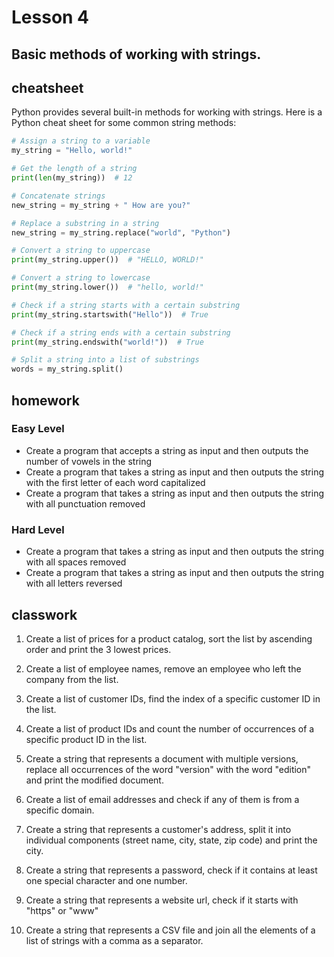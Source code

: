 # Lesson 4

## Basic methods of working with strings.

## cheatsheet

Python provides several built-in methods for working with strings. Here is a Python cheat sheet for some common string
methods:

```python
# Assign a string to a variable
my_string = "Hello, world!"

# Get the length of a string
print(len(my_string))  # 12

# Concatenate strings
new_string = my_string + " How are you?"

# Replace a substring in a string
new_string = my_string.replace("world", "Python")

# Convert a string to uppercase
print(my_string.upper())  # "HELLO, WORLD!"

# Convert a string to lowercase
print(my_string.lower())  # "hello, world!"

# Check if a string starts with a certain substring
print(my_string.startswith("Hello"))  # True

# Check if a string ends with a certain substring
print(my_string.endswith("world!"))  # True

# Split a string into a list of substrings
words = my_string.split()

```

## homework

### Easy Level

- Create a program that accepts a string as input and then outputs the number of vowels in the string
- Create a program that takes a string as input and then outputs the string with the first letter of each word
  capitalized
- Create a program that takes a string as input and then outputs the string with all punctuation removed

### Hard Level

- Create a program that takes a string as input and then outputs the string with all spaces removed
- Create a program that takes a string as input and then outputs the string with all letters reversed

## classwork

1. Create a list of prices for a product catalog, sort the list by ascending order and print the 3 lowest prices.

2. Create a list of employee names, remove an employee who left the company from the list.

3. Create a list of customer IDs, find the index of a specific customer ID in the list.

4. Create a list of product IDs and count the number of occurrences of a specific product ID in the list.

5. Create a string that represents a document with multiple versions, replace all occurrences of the word "version" with
   the word "edition" and print the modified document.

6. Create a list of email addresses and check if any of them is from a specific domain.

7. Create a string that represents a customer's address, split it into individual components (street name, city, state,
   zip code) and print the city.

8. Create a string that represents a password, check if it contains at least one special character and one number.

9. Create a string that represents a website url, check if it starts with "https" or "www"

10. Create a string that represents a CSV file and join all the elements of a list of strings with a comma as a
    separator.
